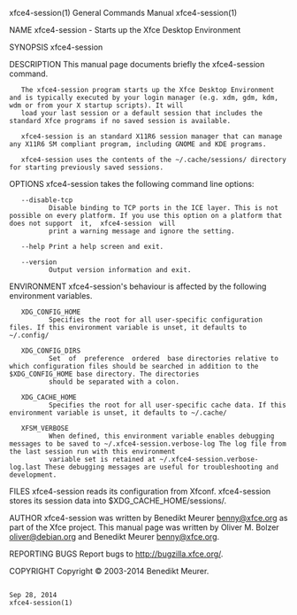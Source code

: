 xfce4-session(1)                                                                 General Commands Manual                                                                 xfce4-session(1)

NAME
       xfce4-session - Starts up the Xfce Desktop Environment

SYNOPSIS
       xfce4-session

DESCRIPTION
       This manual page documents briefly the xfce4-session command.

       The xfce4-session program starts up the Xfce Desktop Environment and is typically executed by your login manager (e.g. xdm, gdm, kdm, wdm or from your X startup scripts). It will
       load your last session or a default session that includes the standard Xfce programs if no saved session is available.

       xfce4-session is an standard X11R6 session manager that can manage any X11R6 SM compliant program, including GNOME and KDE programs.

       xfce4-session uses the contents of the ~/.cache/sessions/ directory for starting previously saved sessions.

OPTIONS
       xfce4-session takes the following command line options:

       --disable-tcp
              Disable binding to TCP ports in the ICE layer. This is not possible on every platform. If you use this option on a platform that does not support  it,  xfce4-session  will
              print a warning message and ignore the setting.

       --help Print a help screen and exit.

       --version
              Output version information and exit.

ENVIRONMENT
       xfce4-session's behaviour is affected by the following environment variables.

       XDG_CONFIG_HOME
              Specifies the root for all user-specific configuration files. If this environment variable is unset, it defaults to ~/.config/

       XDG_CONFIG_DIRS
              Set  of  preference  ordered  base directories relative to which configuration files should be searched in addition to the $XDG_CONFIG_HOME base directory. The directories
              should be separated with a colon.

       XDG_CACHE_HOME
              Specifies the root for all user-specific cache data. If this environment variable is unset, it defaults to ~/.cache/

       XFSM_VERBOSE
              When defined, this environment variable enables debugging messages to be saved to ~/.xfce4-session.verbose-log The log file from the last session run with this environment
              variable set is retained at ~/.xfce4-session.verbose-log.last These debugging messages are useful for troubleshooting and development.

FILES
       xfce4-session reads its configuration from Xfconf.  xfce4-session stores its session data into $XDG_CACHE_HOME/sessions/.

AUTHOR
       xfce4-session  was  written  by  Benedikt  Meurer <benny@xfce.org> as part of the Xfce project.  This manual page was written by Oliver M. Bolzer <oliver@debian.org> and Benedikt
       Meurer <benny@xfce.org>.

REPORTING BUGS
       Report bugs to http://bugzilla.xfce.org/.

COPYRIGHT
       Copyright © 2003-2014 Benedikt Meurer.

                                                                                       Sep 28, 2014                                                                      xfce4-session(1)
